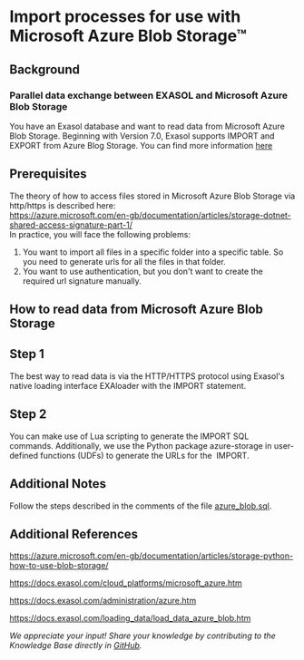 # Import processes for use with Microsoft Azure Blob Storage™ 
## Background

### Parallel data exchange between EXASOL and Microsoft Azure Blob Storage

You have an Exasol database and want to read data from Microsoft Azure Blob Storage. Beginning with Version 7.0, Exasol supports IMPORT and EXPORT from Azure Blog Storage. You can find more information [here](https://docs.exasol.com/loading_data/load_data_azure_blob.htm)

## Prerequisites

The theory of how to access files stored in Microsoft Azure Blob Storage via http/https is described here:  
<https://azure.microsoft.com/en-gb/documentation/articles/storage-dotnet-shared-access-signature-part-1/>  
In practice, you will face the following problems:

1. You want to import all files in a specific folder into a specific table. So you need to generate urls for all the files in that folder.
2. You want to use authentication, but you don't want to create the required url signature manually.

## How to read data from Microsoft Azure Blob Storage

## Step 1

The best way to read data is via the HTTP/HTTPS protocol using Exasol's native loading interface EXAloader with the IMPORT statement.

## Step 2

You can make use of Lua scripting to generate the IMPORT SQL commands. Additionally, we use the Python package azure-storage in user-defined functions (UDFs) to generate the URLs for the  IMPORT.

## Additional Notes

Follow the steps described in the comments of the file [azure_blob.sql](https://github.com/exasol/public-knowledgebase/blob/main/Connect-with-Exasol/attachments/azure_blob.sql "azure_blob.sql").

## Additional References

<https://azure.microsoft.com/en-gb/documentation/articles/storage-python-how-to-use-blob-storage/>

<https://docs.exasol.com/cloud_platforms/microsoft_azure.htm>

<https://docs.exasol.com/administration/azure.htm>

<https://docs.exasol.com/loading_data/load_data_azure_blob.htm>

*We appreciate your input! Share your knowledge by contributing to the Knowledge Base directly in [GitHub](https://github.com/exasol/public-knowledgebase).* 